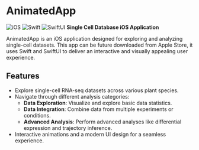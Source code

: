 # AnimatedApp
![iOS](https://img.shields.io/badge/platform-iOS-blue)
![Swift](https://img.shields.io/badge/language-Swift-orange)
![SwiftUI](https://img.shields.io/badge/UI-SwiftUI-green)
**Single Cell Database iOS Application**

AnimatedApp is an iOS application designed for exploring and analyzing single-cell datasets. This app can be future downloaded from Apple Store, it uses Swift and SwiftUI to deliver an interactive and visually appealing user experience.

## Features

- Explore single-cell RNA-seq datasets across various plant species.
- Navigate through different analysis categories:
  - **Data Exploration**: Visualize and explore basic data statistics.
  - **Data Integration**: Combine data from multiple experiments or conditions.
  - **Advanced Analysis**: Perform advanced analyses like differential expression and trajectory inference.
- Interactive animations and a modern UI design for a seamless experience.
